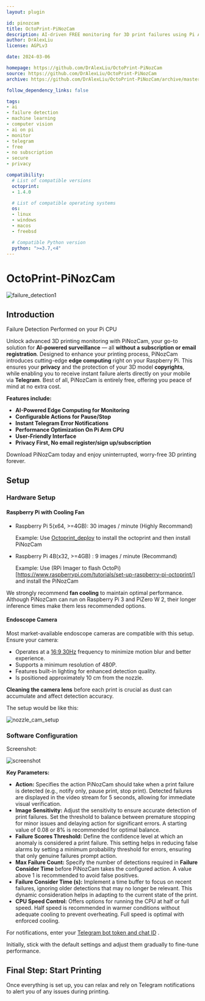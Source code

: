 ```yaml
---
layout: plugin

id: pinozcam
title: OctoPrint-PiNozCam
description: AI-driven FREE monitoring for 3D print failures using Pi Arm CPU.
author: DrAlexLiu
license: AGPLv3

date: 2024-03-06

homepage: https://github.com/DrAlexLiu/OctoPrint-PiNozCam
source: https://github.com/DrAlexLiu/OctoPrint-PiNozCam
archive: https://github.com/DrAlexLiu/OctoPrint-PiNozCam/archive/master.zip

follow_dependency_links: false

tags:
- ai
- failure detection
- machine learning
- computer vision
- ai on pi
- monitor
- telegram
- free
- no subscription
- secure
- privacy

compatibility:
  # List of compatible versions
  octoprint:
  - 1.4.0

  # List of compatible operating systems
  os:
  - linux
  - windows
  - macos
  - freebsd

  # Compatible Python version
  python: ">=3.7,<4"
---
```


# OctoPrint-PiNozCam

![failure_detection1](/assets/img/plugins/pinozcam/failure_detection1.jpg)

## Introduction

Failure Detection Performed on your Pi CPU

Unlock advanced 3D printing monitoring with PiNozCam, your go-to solution for **AI-powered surveillance** — all **without a subscription or email registration**. Designed to enhance your printing process, PiNozCam introduces cutting-edge **edge computing** right on your Raspberry Pi. This ensures your **privacy** and the protection of your 3D model **copyrights**, while enabling you to receive instant failure alerts directly on your mobile via **Telegram**. Best of all, PiNozCam is entirely free, offering you peace of mind at no extra cost. 

**Features include:**

- **AI-Powered Edge Computing for Monitoring**
- **Configurable Actions for Pause/Stop**
- **Instant Telegram Error Notifications**
- **Performance Optimization On Pi Arm CPU**
- **User-Friendly Interface**
- **Privacy First, No email register/sign up/subscription**

Download PiNozCam today and enjoy uninterrupted, worry-free 3D printing forever.

## Setup

### Hardware Setup

#### **Raspberry Pi with Cooling Fan**

- Raspberry Pi 5(x64, >=4GB): 30 images / minute (Highly Recommand)
  
  Example: Use [Octoprint_deploy](https://github.com/paukstelis/octoprint_deploy) to install the octoprint and then install PiNozCam
- Raspberry Pi 4B(x32, >=4GB) : 9 images / minute (Recommand)
  
  Example: Use (RPi Imager to flash OctoPi)[https://www.raspberrypi.com/tutorials/set-up-raspberry-pi-octoprint/] and install the PiNozCam

We strongly recommend **fan cooling** to maintain optimal performance. Although PiNozCam can run on Raspberry Pi 3 and PiZero W 2, their longer inference times make them less recommended options. 

#### **Endoscope Camera**

Most market-available endoscope cameras are compatible with this setup. Ensure your camera:
- Operates at a [16:9 30Hz](https://community.octoprint.org/t/how-can-i-change-mjpg-streamer-parameters-on-octopi/203) frequency to minimize motion blur and better experience.
- Supports a minimum resolution of 480P.
- Features built-in lighting for enhanced detection quality.
- Is positioned approximately 10 cm from the nozzle. 

**Cleaning the camera lens** before each print is crucial as dust can accumulate and affect detection accuracy.

The setup would be like this:

![nozzle_cam_setup](/assets/img/plugins/pinozcam/nozzle_cam_setup.jpg)

### **Software Configuration**

Screenshot:

![screenshot](/assets/img/plugins/pinozcam/screenshot.png)


**Key Parameters:**

- **Action:** Specifies the action PiNozCam should take when a print failure is detected (e.g., notify only, pause print, stop print). Detected failures are displayed in the video stream for 5 seconds, allowing for immediate visual verification.
- **Image Sensitivity:** Adjust the sensitivity to ensure accurate detection of print failures. Set the threshold to balance between premature stopping for minor issues and delaying action for significant errors. A starting value of 0.08 or 8% is recommended for optimal balance.
- **Failure Scores Threshold:** Define the confidence level at which an anomaly is considered a print failure. This setting helps in reducing false alarms by setting a minimum probability threshold for errors, ensuring that only genuine failures prompt action.
- **Max Failure Count:** Specify the number of detections required in **Failure Consider Time** before PiNozCam takes the configured action. A value above 1 is recommended to avoid false positives.
- **Failure Consider Time (s):** Implement a time buffer to focus on recent failures, ignoring older detections that may no longer be relevant. This dynamic consideration helps in adapting to the current state of the print.
- **CPU Speed Control:** Offers options for running the CPU at half or full speed. Half speed is recommended in warmer conditions without adequate cooling to prevent overheating. Full speed is optimal with enforced cooling.

For notifications, enter your [Telegram bot token and chat ID](https://gist.github.com/nafiesl/4ad622f344cd1dc3bb1ecbe468ff9f8a)
.

Initially, stick with the default settings and adjust them gradually to fine-tune performance.


## Final Step: Start Printing

Once everything is set up, you can relax and rely on Telegram notifications to alert you of any issues during printing.

